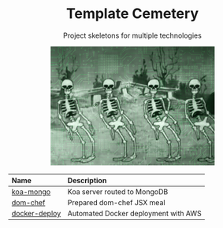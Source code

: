 <div align="center">

# Template Cemetery

Project skeletons for multiple technologies

<img src="skeletons.jpg" width="333px" />

<table>
  <thead>
    <tr>
      <th align="left">Name</th>
      <th align="left">Description</th>
    </tr>
  </thead>
   <tbody>
    <tr>
      <td valign="top">
        <a
          href="https://github.com/chiefmikey/templates/tree/main/koa-mongo"
          target="_blank"
          >koa-mongo</a
        >
      </td>
      <td valign="top">Koa server routed to MongoDB</td>
    </tr>
    <tr>
      <td valign="top">
        <a
          href="https://github.com/chiefmikey/templates/tree/main/dom-chef"
          target="_blank"
          >dom-chef</a
        >
      </td>
      <td valign="top">Prepared dom-chef JSX meal</td>
    </tr>
    <tr>
  <td valign="top">
    <a
      href="https://github.com/chiefmikey/templates/tree/main/docker-deploy"
      target="_blank"
      >docker-deploy</a
    >
  </td>
  <td valign="top">Automated Docker deployment with AWS</td>
</tr>
</tbody>

</table>
</div>
